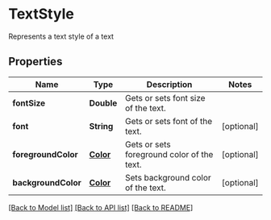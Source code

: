 
# TextStyle
Represents a text style of a text

## Properties
Name | Type | Description | Notes
------------ | ------------- | ------------- | -------------
**fontSize** | **Double** | Gets or sets font size of the text. | 
**font** | **String** | Gets or sets font of the text. |  [optional]
**foregroundColor** | [**Color**](Color.md) | Gets or sets foreground color of the text. |  [optional]
**backgroundColor** | [**Color**](Color.md) | Sets background color of the text. |  [optional]


[[Back to Model list]](../../README.md#documentation-for-models) [[Back to API list]](../../README.md#documentation-for-api-endpoints) [[Back to README]](../../README.md)


